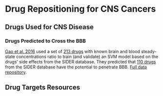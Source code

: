 # Drug Repositioning for CNS Cancers

## Drugs Used for CNS Disease

### Drugs Predicted to Cross the BBB
[Gao et al. 2016](https://www.ncbi.nlm.nih.gov/pubmed/27993785) used a set of [213 drugs](https://github.com/bioinformatics-gao/CASE-BBB-prediction-Data/blob/master/1\)%20Supplementary-data/TableS1-Drug-for-Train-and-Validation.xlsx) with known brain and blood steady-state concentrations ratio to train (and validate) an SVM model based on the drugs' side effects from the SIDER database. They predicted that [110 drugs](https://github.com/bioinformatics-gao/CASE-BBB-prediction-Data/blob/master/1\)%20Supplementary-data/TableS5-Total-Predicted-BBB-Positive-Drugs.xlsx) from the SIDER database have the potential to penetrate BBB. [Full data repository](https://github.com/bioinformatics-gao/CASE-BBB-prediction-Data).

## Drug Targets Resources
